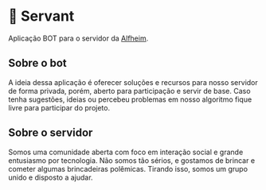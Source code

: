 # :gem: Servant
Aplicação BOT para o servidor da [Alfheim](https://discord.gg/alfh).

## Sobre o bot
A ideia dessa aplicação é oferecer soluções e recursos para nosso servidor de forma privada, porém, aberto para participação e servir de base. Caso tenha sugestões, ideias ou percebeu problemas em nosso algoritmo fique livre para participar do projeto.

## Sobre o servidor
Somos uma comunidade aberta com foco em interação social e grande entusiasmo por tecnologia. Não somos tão sérios, e gostamos de brincar e cometer algumas brincadeiras polêmicas. Tirando isso, somos um grupo unido e disposto a ajudar.
